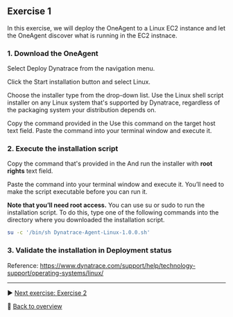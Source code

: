 ## Exercise 1
In this exercise, we will deploy the OneAgent to a Linux EC2 instance and let the OneAgent discover what is running in the EC2 instnace.

### 1. Download the OneAgent

Select Deploy Dynatrace from the navigation menu.

Click the Start installation button and select Linux.

Choose the installer type from the drop-down list. Use the Linux shell script installer on any Linux system that's supported by Dynatrace, regardless of the packaging system your distribution depends on.

Copy the command provided in the Use this command on the target host text field. Paste the command into your terminal window and execute it.

### 2. Execute the installation script

Copy the command that's provided in the And run the installer with **root rights** text field.

Paste the command into your terminal window and execute it. You’ll need to make the script executable before you can run it.

**Note that you’ll need root access.**  You can use su or sudo to run the installation script. To do this, type one of the following commands into the directory where you downloaded the installation script.

```bash
su -c '/bin/sh Dynatrace-Agent-Linux-1.0.0.sh'
```

### 3. Validate the installation in Deployment status

Reference: https://www.dynatrace.com/support/help/technology-support/operating-systems/linux/

---

:arrow_forward: [Next exercise: Exercise 2](/ex2)

:arrow_up_small: [Back to overview](https://github.com/performgohot19/DEM)
